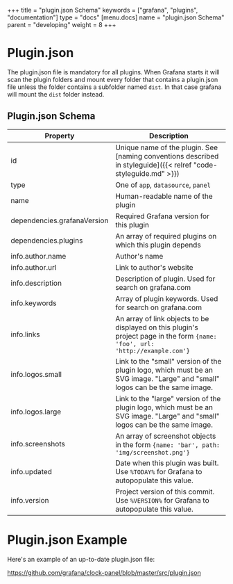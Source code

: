 +++
title = "plugin.json Schema"
keywords = ["grafana", "plugins", "documentation"]
type = "docs"
[menu.docs]
name = "plugin.json Schema"
parent = "developing"
weight = 8
+++

# Plugin.json

The plugin.json file is mandatory for all plugins. When Grafana starts it will scan the plugin folders and mount every folder that contains a plugin.json file unless the folder contains a subfolder named `dist`. In that case grafana will mount the `dist` folder instead.

## Plugin.json Schema

| Property                    | Description                                                                                                                   |
| --------------------------- | ----------------------------------------------------------------------------------------------------------------------------- |
| id                          | Unique name of the plugin. See [naming conventions described in styleguide]({{< relref "code-styleguide.md" >}})              |
| type                        | One of `app`, `datasource`, `panel`                                                                                           |
| name                        | Human-readable name of the plugin                                                                                             |
| dependencies.grafanaVersion | Required Grafana version for this plugin                                                                                      |
| dependencies.plugins        | An array of required plugins on which this plugin depends                                                                     |
| info.author.name            | Author's name                                                                                                                 |
| info.author.url             | Link to author's website                                                                                                      |
| info.description            | Description of plugin. Used for search on grafana.com                                                                         |
| info.keywords               | Array of plugin keywords. Used for search on grafana.com                                                                      |
| info.links                  | An array of link objects to be displayed on this plugin's project page in the form `{name: 'foo', url: 'http://example.com'}` |
| info.logos.small            | Link to the "small" version of the plugin logo, which must be an SVG image. "Large" and "small" logos can be the same image. |
| info.logos.large            | Link to the "large" version of the plugin logo, which must be an SVG image. "Large" and "small" logos can be the same image. |
| info.screenshots            | An array of screenshot objects in the form `{name: 'bar', path: 'img/screenshot.png'}`                                        |
| info.updated                | Date when this plugin was built. Use `%TODAY%` for Grafana to autopopulate this value.                                        |
| info.version                | Project version of this commit. Use `%VERSION%` for Grafana to autopopulate this value.                                      |

# Plugin.json Example

Here's an example of an up-to-date plugin.json file:

https://github.com/grafana/clock-panel/blob/master/src/plugin.json
